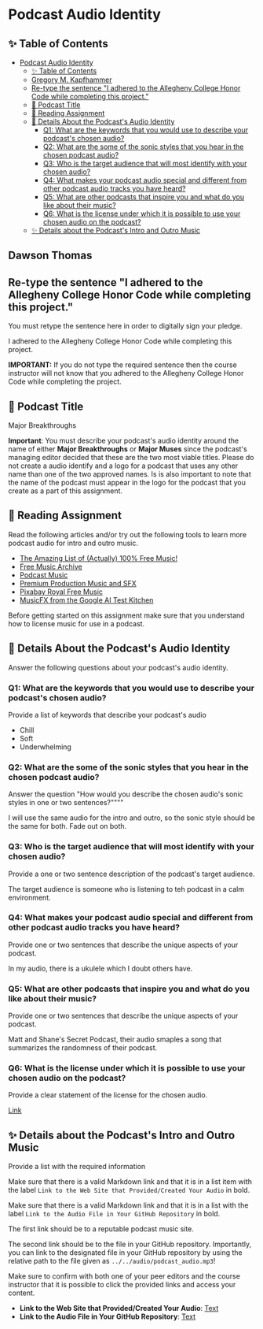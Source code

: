 # Podcast Audio Identity

## ✨ Table of Contents

<!---toc start-->

* [Podcast Audio Identity](#podcast-audio-identity)
  * [✨ Table of Contents](#-table-of-contents)
  * [Gregory M. Kapfhammer](#gregory-m-kapfhammer)
  * [Re-type the sentence "I adhered to the Allegheny College Honor Code while completing this project."](#re-type-the-sentence-i-adhered-to-the-allegheny-college-honor-code-while-completing-this-project)
  * [🎤 Podcast Title](#-podcast-title)
  * [🧗 Reading Assignment](#-reading-assignment)
  * [📓  Details About the Podcast's Audio Identity](#-details-about-the-podcasts-audio-identity)
    * [Q1: What are the keywords that you would use to describe your podcast's chosen audio?](#q1-what-are-the-keywords-that-you-would-use-to-describe-your-podcasts-chosen-audio)
    * [Q2: What are the some of the sonic styles that you hear in the chosen podcast audio?](#q2-what-are-the-some-of-the-sonic-styles-that-you-hear-in-the-chosen-podcast-audio)
    * [Q3: Who is the target audience that will most identify with your chosen audio?](#q3-who-is-the-target-audience-that-will-most-identify-with-your-chosen-audio)
    * [Q4: What makes your podcast audio special and different from other podcast audio tracks you have heard?](#q4-what-makes-your-podcast-audio-special-and-different-from-other-podcast-audio-tracks-you-have-heard)
    * [Q5: What are other podcasts that inspire you and what do you like about their music?](#q5-what-are-other-podcasts-that-inspire-you-and-what-do-you-like-about-their-music)
    * [Q6: What is the license under which it is possible to use your chosen audio on the podcast?](#q6-what-is-the-license-under-which-it-is-possible-to-use-your-chosen-audio-on-the-podcast)
  * [✨ Details about the Podcast's Intro and Outro Music](#-details-about-the-podcasts-intro-and-outro-music)

<!---toc end-->

## Dawson Thomas

## Re-type the sentence "I adhered to the Allegheny College Honor Code while completing this project."

You must retype the sentence here in order to digitally sign your pledge.

I adhered to the Allegheny College Honor Code while completing this project.

**IMPORTANT:** If you do not type the required sentence then the course
instructor will not know that you adhered to the Allegheny College Honor Code
while completing the project.

## 🎤 Podcast Title

Major Breakthroughs

**Important**: You must describe your podcast's audio identity around the name
of either **Major Breakthroughs** or **Major Muses** since the podcast's
managing editor decided that these are the two most viable titles. Please do
not create a audio identify and a logo for a podcast that uses any other name
than one of the two approved names. Is is also important to note that the name
of the podcast must appear in the logo for the podcast that you create as a
part of this assignment.

## 🧗 Reading Assignment

Read the following articles and/or try out the following tools to learn
more podcast audio for intro and outro music.

- [The Amazing List of (Actually) 100% Free Music!](https://www.silvermansound.com/the-amazing-list-of-free-music)
- [Free Music Archive](https://freemusicarchive.org/)
- [Podcast Music](https://www.podcastmusic.com/)
- [Premium Production Music and SFX](https://www.premiumbeat.com/)
- [Pixabay Royal Free Music](https://pixabay.com/music/)
- [MusicFX from the Google AI Test Kitchen](https://aitestkitchen.withgoogle.com/tools/music-fx)

Before getting started on this assignment make sure that you understand how to
license music for use in a podcast.

## 📓  Details About the Podcast's Audio Identity

Answer the following questions about your podcast's audio identity.

### Q1: What are the keywords that you would use to describe your podcast's chosen audio?

Provide a list of keywords that describe your podcast's audio
- Chill
- Soft
- Underwhelming

### Q2: What are the some of the sonic styles that you hear in the chosen podcast audio?

Answer the question "How would you describe the chosen audio's sonic styles in one or two sentences?""""

I will use the same audio for the intro and outro, so the sonic style should be the same for both. Fade out on both.

### Q3: Who is the target audience that will most identify with your chosen audio?

Provide a one or two sentence description of the podcast's target audience.

The target audience is someone who is listening to teh podcast in a calm environment.

### Q4: What makes your podcast audio special and different from other podcast audio tracks you have heard?

Provide one or two sentences that describe the unique aspects of your podcast.

In my audio, there is a ukulele which I doubt others have.

### Q5: What are other podcasts that inspire you and what do you like about their music?

Provide one or two sentences that describe the unique aspects of your podcast.

Matt and Shane's Secret Podcast, their audio smaples a song that summarizes the randomness of their podcast.

### Q6: What is the license under which it is possible to use your chosen audio on the podcast?

Provide a clear statement of the license for the chosen audio.

[Link](https://policies.google.com/terms/generative-ai)

## ✨ Details about the Podcast's Intro and Outro Music

Provide a list with the required information

Make sure that there is a valid Markdown link and that it
is in a list item with the label `Link to the Web Site that Provided/Created Your Audio` in bold.

Make sure that there is a valid Markdown link and that it is in a list
with the label `Link to the Audio File in Your GitHub Repository` in bold.

The first link should be to a reputable podcast music site.

The second link should be to the file in your GitHub repository.
Importantly, you can link to the designated file in your GitHub repository by
using the relative path to the file given as `../../audio/podcast_audio.mp3`!

Make sure to confirm with both one of your peer editors and the course
instructor that it is possible to click the provided links and access your content.
- **Link to the Web Site that Provided/Created Your Audio**: [Text](https://aitestkitchen.withgoogle.com/tools/music-fx)
- **Link to the Audio File in Your GitHub Repository**: [Text](https://github.com/ExpositionEngineering/fs-102-exposition-engineering-podcast-audio-identity-Dawsont03/blob/main/audio/podcast_audio.mp3)
